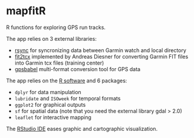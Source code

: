 # mapfitR

R functions for exploring GPS run tracks.

The app relies on 3 external libraries:
- [rsync](https://rsync.samba.org) for syncronizing data between Garmin watch and local directory
- [fit2tcx](http://www.andreas-diesner.de/garminplugin/doku.php?id=fit2tcx) implemented by Andreas Diesner for converting Garmin FIT files into Garmin tcx files (training center)
- [gpsbabel](https://www.gpsbabel.org/) multi-format conversion tool for GPS data

The app relies on the [R software](https://cran.r-project.org) and 6 packages:
- `dplyr` for data manipulation
- `lubridate` and `ISOweek` for temporal formats
- `ggplot2` for graphical outputs
- `sf` for spatial data (note that you need the external library gdal > 2.0)
- `leaflet` for interactive mapping

The [RStudio IDE](https://www.rstudio.com) eases graphic and cartographic visualization.
